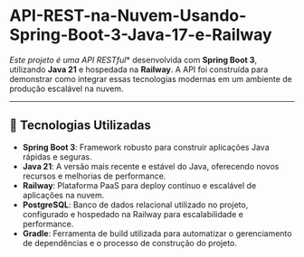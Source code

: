 # API-REST-na-Nuvem-Usando-Spring-Boot-3-Java-17-e-Railway

*Este projeto é uma API RESTful** desenvolvida com **Spring Boot 3**, utilizando **Java 21** e hospedada na **Railway**. A API foi construída para demonstrar como integrar essas tecnologias modernas em um ambiente de produção escalável na nuvem.

---

## 🚀 **Tecnologias Utilizadas**

- **Spring Boot 3**: Framework robusto para construir aplicações Java rápidas e seguras.
- **Java 21**: A versão mais recente e estável do Java, oferecendo novos recursos e melhorias de performance.
- **Railway**: Plataforma PaaS para deploy contínuo e escalável de aplicações na nuvem.
- **PostgreSQL**: Banco de dados relacional utilizado no projeto, configurado e hospedado na Railway para escalabilidade e performance.
- **Gradle**: Ferramenta de build utilizada para automatizar o gerenciamento de dependências e o processo de construção do projeto.
